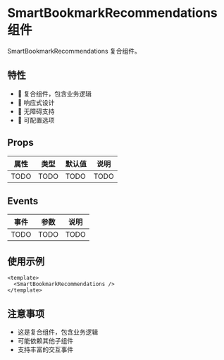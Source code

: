 # SmartBookmarkRecommendations 组件

SmartBookmarkRecommendations 复合组件。

## 特性

- 🎨 复合组件，包含业务逻辑
- 📏 响应式设计
- 🎯 无障碍支持
- 🔧 可配置选项

## Props

| 属性 | 类型 | 默认值 | 说明 |
| ---- | ---- | ------ | ---- |
| TODO | TODO | TODO   | TODO |

## Events

| 事件 | 参数 | 说明 |
| ---- | ---- | ---- |
| TODO | TODO | TODO |

## 使用示例

```vue
<template>
  <SmartBookmarkRecommendations />
</template>
```

## 注意事项

- 这是复合组件，包含业务逻辑
- 可能依赖其他子组件
- 支持丰富的交互事件
